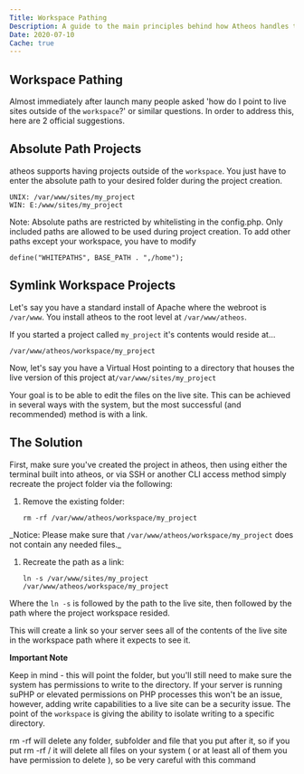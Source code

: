 ```yaml
---
Title: Workspace Pathing
Description: A guide to the main principles behind how Atheos handles the file management.
Date: 2020-07-10
Cache: true
---
```

<section>
	<h1>Workspace Pathing</h1>
	<p>Almost immediately after launch many people asked &#39;how do I point to live sites outside of the <code>workspace</code>?&#39; or similar questions. In order to address this, here are 2 official suggestions.</p>
</section>
<section>
	<h2>Absolute Path Projects</h2>
	<p>atheos supports having projects outside of the <code>workspace</code>. You just have to enter the absolute path to your desired folder during the project creation.</p>
<pre><code><span class="hljs-string">UNIX:</span> <span class="hljs-regexp">/var/</span>www<span class="hljs-regexp">/sites/</span>my_project
<span class="hljs-string">WIN:</span> <span class="hljs-string">E:</span><span class="hljs-regexp">/www/</span>sites/my_project
</code></pre>
	<p>Note: Absolute paths are restricted by whitelisting in the config.php. Only included paths are allowed to be used during project creation. To add other paths except your workspace, you have to modify</p> <pre><code><span class="hljs-class"><span class="hljs-keyword">define</span></span>(<span class="hljs-string">"WHITEPATHS"</span>, BASE_PATH . <span class="hljs-string">",/home"</span>);
</code></pre>
</section>
<section>
	<h2>Symlink Workspace Projects</h2>
	<p>Let&#39;s say you have a standard install of Apache where the webroot is <code>/var/www</code>. You install atheos to the root level at <code>/var/www/atheos</code>.</p>
	<p>If you started a project called <code>my_project</code> it&#39;s contents would reside at...</p> <pre><code><span class="hljs-regexp">/var/</span>www<span class="hljs-regexp">/atheos/</span>workspace<span class="hljs-regexp">/my_project</span>
</code></pre>
	<p>Now, let&#39;s say you have a Virtual Host pointing to a directory that houses the live version of this project at<code>/var/www/sites/my_project</code></p>
	<p>Your goal is to be able to edit the files on the live site. This can be achieved in several ways with the system, but the most successful (and recommended) method is with a link.</p>
</section>
<section>
	<h2 id="the-solution">The Solution</h2>
	<p>First, make sure you&#39;ve created the project in atheos, then using either the terminal built into atheos, or via SSH or another CLI access method simply recreate the project folder via the following:</p>
	<ol>
		<li>
			<p>Remove the existing folder:</p>
			<p> <code>rm -rf /var/www/atheos/workspace/my_project</code>
			</p>
		</li>
	</ol>
	<p>_Notice: Please make sure that <code>/var/www/atheos/workspace/my_project</code> does not contain any needed files._</p>
	<ol>
		<li>
			<p>Recreate the path as a link:</p>
			<p> <code>ln -s /var/www/sites/my_project /var/www/atheos/workspace/my_project</code>
			</p>
		</li>
	</ol>
	<p>Where the <code>ln -s</code> is followed by the path to the live site, then followed by the path where the project workspace resided.</p>
	<p>This will create a link so your server sees all of the contents of the live site in the workspace path where it expects to see it.</p>
	<p><strong>Important Note</strong>
	</p>
	<p>Keep in mind - this will point the folder, but you&#39;ll still need to make sure the system has permissions to write to the directory. If your server is running suPHP or elevated permissions on PHP processes this won&#39;t be an issue, however, adding write capabilities to a live site can be a security issue. The point of the <code>workspace</code> is giving the ability to isolate writing to a specific directory.</p>
	<p>rm -rf will delete any folder, subfolder and file that you put after it, so if you put rm -rf / it will delete all files on your system ( or at least all of them you have permission to delete ), so be very careful with this command</p>
</section>